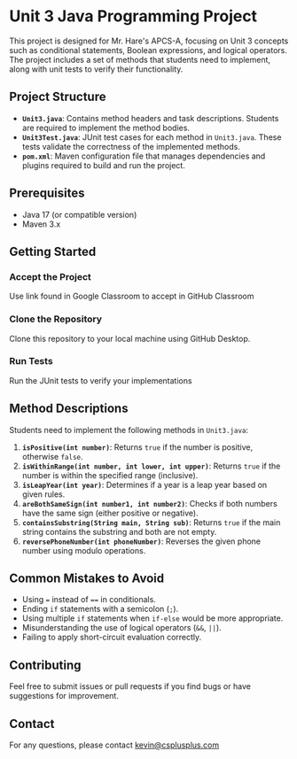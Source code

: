 
# Unit 3 Java Programming Project

This project is designed for Mr. Hare's APCS-A, focusing on Unit 3 concepts such as conditional statements, Boolean expressions, and logical operators. The project includes a set of methods that students need to implement, along with unit tests to verify their functionality.

## Project Structure

- **`Unit3.java`**: Contains method headers and task descriptions. Students are required to implement the method bodies.
- **`Unit3Test.java`**: JUnit test cases for each method in `Unit3.java`. These tests validate the correctness of the implemented methods.
- **`pom.xml`**: Maven configuration file that manages dependencies and plugins required to build and run the project.

## Prerequisites

- Java 17 (or compatible version)
- Maven 3.x

## Getting Started

### Accept the Project

Use link found in Google Classroom to accept in GitHub Classroom

### Clone the Repository

Clone this repository to your local machine using GitHub Desktop.


### Run Tests

Run the JUnit tests to verify your implementations


## Method Descriptions

Students need to implement the following methods in `Unit3.java`:

1. **`isPositive(int number)`**: Returns `true` if the number is positive, otherwise `false`.
2. **`isWithinRange(int number, int lower, int upper)`**: Returns `true` if the number is within the specified range (inclusive).
3. **`isLeapYear(int year)`**: Determines if a year is a leap year based on given rules.
4. **`areBothSameSign(int number1, int number2)`**: Checks if both numbers have the same sign (either positive or negative).
5. **`containsSubstring(String main, String sub)`**: Returns `true` if the main string contains the substring and both are not empty.
6. **`reversePhoneNumber(int phoneNumber)`**: Reverses the given phone number using modulo operations.

## Common Mistakes to Avoid

- Using `=` instead of `==` in conditionals.
- Ending `if` statements with a semicolon (`;`).
- Using multiple `if` statements when `if-else` would be more appropriate.
- Misunderstanding the use of logical operators (`&&`, `||`).
- Failing to apply short-circuit evaluation correctly.

## Contributing

Feel free to submit issues or pull requests if you find bugs or have suggestions for improvement.


## Contact

For any questions, please contact [kevin@csplusplus.com](mailto:kevin@csplusplus.com)
